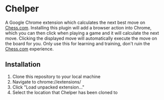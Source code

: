 Chelper
======
A Google Chrome extension which calculates the next best move on [Chess.com](http://chess.com). Installing this plugin will add a browser action into Chrome, which you can then click when playing a game and it will calculate the next move. Clicking the displayed move will automatically execute the move on the board for you. Only use this for learning and training, don't ruin the [Chess.com](http://chess.com) experience.

Installation
---------------
1. Clone this repository to your local machine
2. Navigate to chrome://extensions/
2. Click "Load unpacked extension..."
3. Select the location that Chelper has been cloned to
